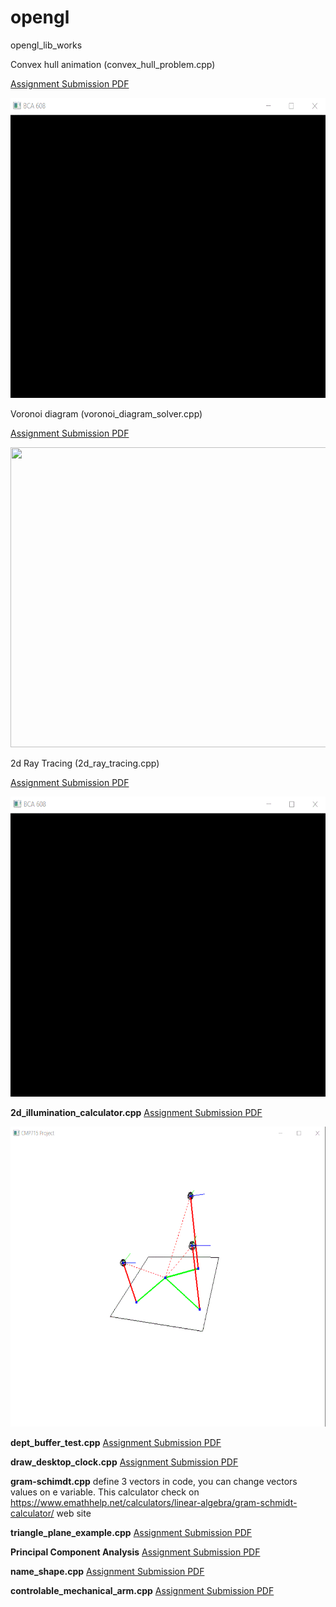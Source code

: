 # opengl

opengl_lib_works

Convex hull animation (convex_hull_problem.cpp)

[Assignment Submission PDF](https://github.com/caginagirdemir/opengl/blob/master/pdf_files/report_convexhull.pdf)

<img src="img/convex_hull.gif" width="640" height="480" />

Voronoi diagram (voronoi_diagram_solver.cpp)

[Assignment Submission PDF](https://github.com/caginagirdemir/opengl/blob/master/pdf_files/voronoi_diagram.pdf)

<img src="img/voronoi_diagram.gif" width="640" height="480" />

2d Ray Tracing (2d_ray_tracing.cpp)

 [Assignment Submission PDF](https://github.com/caginagirdemir/opengl/blob/master/pdf_files/rapor_2d_ray_tracing.pdf)

<img src="img/light_scatter.gif" width="640" height="480" />

**2d_illumination_calculator.cpp** [Assignment Submission PDF](https://github.com/caginagirdemir/opengl/blob/master/pdf_files/2d_illumination_calculator.pdf)

<img src="img/2d_illumination_1.gif" width="640" height="480" />

**dept_buffer_test.cpp** [Assignment Submission PDF](https://github.com/caginagirdemir/opengl/blob/master/pdf_files/dept_buffer_test.pdf)

**draw_desktop_clock.cpp** [Assignment Submission PDF](https://github.com/caginagirdemir/opengl/blob/master/pdf_files/draw_desktop_clock.pdf)


**gram-schimdt.cpp** define 3 vectors in code, you can change vectors values on e variable. This calculator check on https://www.emathhelp.net/calculators/linear-algebra/gram-schmidt-calculator/ web site


**triangle_plane_example.cpp** [Assignment Submission PDF](https://github.com/caginagirdemir/opengl/blob/master/pdf_files/triangle_plane_example.pdf)

**Principal Component Analysis** [Assignment Submission PDF](https://github.com/caginagirdemir/opengl/blob/master/pdf_files/pca_assignment.pdf)


**name_shape.cpp** [Assignment Submission PDF](https://github.com/caginagirdemir/opengl/blob/master/pdf_files/name_shape.pdf)


**controlable_mechanical_arm.cpp** [Assignment Submission PDF](https://github.com/caginagirdemir/opengl/blob/master/pdf_files/pixar.pdf)



